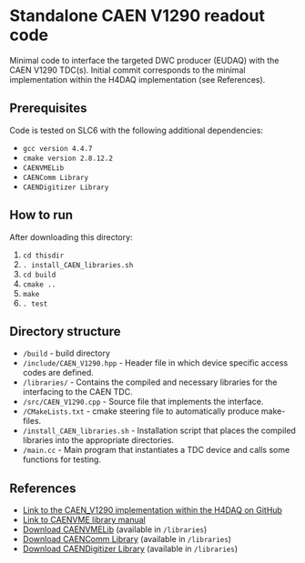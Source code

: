 Standalone CAEN V1290 readout code
=========================================

Minimal code to interface the targeted DWC producer (EUDAQ) with the CAEN V1290 TDC(s).
Initial commit corresponds to the minimal implementation within the H4DAQ implementation (see References).

## Prerequisites
Code is tested on SLC6 with the following additional dependencies:

* ```gcc version 4.4.7```
* ```cmake version 2.8.12.2```
* ```CAENVMELib```
* ```CAENComm Library```
* ```CAENDigitizer Library```

## How to run
After downloading this directory:

1. ```cd thisdir```
2. ```. install_CAEN_libraries.sh```
3. ```cd build```
4. ```cmake ..```
5. ```make```
6. ```. test```


## Directory structure
* ```/build```  -  build directory
* ```/include/CAEN_V1290.hpp```  -  Header file in which device specific access codes are defined.
* ```/libraries/```  -  Contains the compiled and necessary libraries for the interfacing to the CAEN TDC.
* ```/src/CAEN_V1290.cpp```  -  Source file that implements the interface.
* ```/CMakeLists.txt```  -  cmake steering file to automatically produce make-files.
* ```/install_CAEN_libraries.sh``` -  Installation script that places the compiled libraries into the appropriate directories.
* ```/main.cc```  -   Main program that instantiates a TDC device and calls some functions for testing.


## References
* [Link to the CAEN_V1290 implementation within the H4DAQ on GitHub](https://github.com/cmsromadaq/H4DAQ/blob/master/src/CAEN_V1290.cpp)
* [Link to CAENVME library manual](https://www.slac.stanford.edu/grp/ssrl/spear/epics/site/gtr/V1724_REV19.pdf)
* [Download CAENVMELib](http://www.caen.it/csite/CaenProd.jsp?idmod=689&parent=38)  (available in ```/libraries```)
* [Download CAENComm Library](http://www.caen.it/csite/CaenProd.jsp?idmod=684&parent=43)  (available in ```/libraries```)
* [Download CAENDigitizer Library](http://www.caen.it/csite/CaenProd.jsp?parent=38&idmod=717)  (available in ```/libraries```)